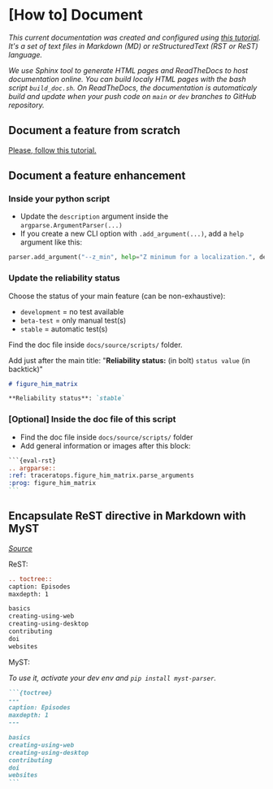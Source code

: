 # [How to] Document

*This current documentation was created and configured using [this tutorial](doc_from_scratch.md). It's a set of text files in Markdown (MD) or reStructuredText (RST or ReST) language.*

*We use Sphinx tool to generate HTML pages and ReadTheDocs to host documentation online. You can build localy HTML pages with the bash script `build_doc.sh`. On ReadTheDocs, the documentation is automaticaly build and update when your push code on `main` or `dev` branches to GitHub repository.*

## Document a feature from scratch

[Please, follow this tutorial.](generate_doc.md#from-argumentparser)

## Document a feature enhancement

### Inside your python script

- Update the `description` argument inside the `argparse.ArgumentParser(...)`
- If you create a new CLI option with `.add_argument(...)`, add a `help` argument like this:
```python
parser.add_argument("--z_min", help="Z minimum for a localization.", default=0, type=float)
```

### Update the reliability status

Choose the status of your main feature (can be non-exhaustive):
- `development` = no test available
- `beta-test` = only manual test(s)
- `stable` = automatic test(s)

Find the doc file inside `docs/source/scripts/` folder.

Add just after the main title: "**Reliability status:** (in bolt) `status value` (in backtick)"
```markdown
# figure_him_matrix

**Reliability status**: `stable`
```

### [Optional] Inside the doc file of this script

- Find the doc file inside `docs/source/scripts/` folder
- Add general information or images after this block:
````rst
```{eval-rst}
.. argparse::
:ref: traceratops.figure_him_matrix.parse_arguments
:prog: figure_him_matrix
```
````


## Encapsulate ReST directive in Markdown with MyST

[*Source*](https://deusyss.developpez.com/tutoriels/Python/SphinxDoc/#LVI)

ReST:

```reStructuredText
.. toctree::
caption: Episodes
maxdepth: 1

basics
creating-using-web
creating-using-desktop
contributing
doi
websites
```

MyST:

*To use it, activate your dev env and `pip install myst-parser`.*

````markdown
```{toctree}
---
caption: Episodes
maxdepth: 1
---

basics
creating-using-web
creating-using-desktop
contributing
doi
websites
```
````

